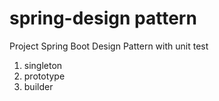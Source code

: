 # spring-design pattern

Project Spring Boot Design Pattern with unit test

1. singleton
2. prototype
3. builder
